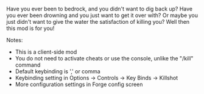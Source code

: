 Have you ever been to bedrock, and you didn't want to dig back up? Have you ever been drowning and you just want to get it over with? Or maybe you just didn't want to give the water the satisfaction of killing you? Well then this mod is for you!

Notes:
- This is a client-side mod
- You do not need to activate cheats or use the console, unlike the "/kill" command
- Default keybinding is ',' or comma
- Keybinding setting in Options -> Controls -> Key Binds -> Killshot
- More configuration settings in Forge config screen
